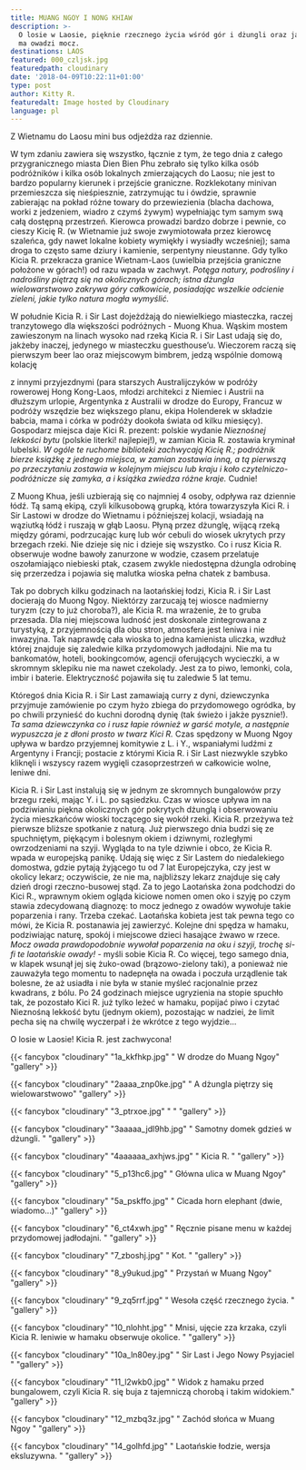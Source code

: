 ```yaml
---
title: MUANG NGOY I NONG KHIAW
description: >-
  O losie w Laosie, pięknie rzecznego życia wśród gór i dżungli oraz jakie moce
  ma owadzi mocz.
destinations: LAOS
featured: 000_czljsk.jpg
featuredpath: cloudinary
date: '2018-04-09T10:22:11+01:00'
type: post
author: Kitty R.
featuredalt: Image hosted by Cloudinary
language: pl
---
```

Z Wietnamu do Laosu mini bus odjeżdża raz dziennie. 

W tym zdaniu zawiera się wszystko, łącznie z tym, że tego dnia z całego przygranicznego miasta Dien Bien Phu zebrało się tylko kilka osób podróżników i kilka osób lokalnych zmierzających do Laosu; nie jest to bardzo popularny kierunek i przejście graniczne. Rozklekotany minivan przemieszcza się nieśpiesznie, zatrzymując tu i ówdzie, sprawnie zabierając na pokład różne towary do przewiezienia (blacha dachowa, worki z jedzeniem, wiadro z czymś żywym) wypełniając tym samym swą całą dostępną przestrzeń. Kierowca prowadzi bardzo dobrze i pewnie, co cieszy Kicię R. (w Wietnamie już swoje zwymiotowała przez kierowcę szaleńca, gdy nawet lokalne kobiety wymiękły i wysiadły wcześniej); sama droga to często same dziury i kamienie, serpentyny nieustanne. Gdy tylko Kicia R. przekracza granice Wietnam-Laos (uwielbia przejścia graniczne położone w górach!) od razu wpada w zachwyt. _Potęga natury, podrośliny i nadrośliny piętrzą się na okolicznych górach; istna dżungla wielowarstwowo zakrywa góry całkowicie, posiadając wszelkie odcienie zieleni, jakie tylko natura mogła wymyślić._ 

W południe Kicia R. i Sir Last dojeżdżają do niewielkiego miasteczka, raczej tranzytowego dla większości podróżnych - Muong Khua. Wąskim mostem zawieszonym na linach wysoko nad rzeką Kicia R. i Sir Last udają się do, jakżeby inaczej, jedynego w miasteczku guesthouse’u. Wieczorem raczą się pierwszym beer lao oraz miejscowym bimbrem, jedzą wspólnie domową kolację 

z innymi przyjezdnymi (para starszych Australijczyków w podróży rowerowej Hong Kong-Laos, młodzi architekci z Niemiec i Austrii na dłuższym urlopie, Argentynka z Australii w drodze do Europy, Francuz w podróży wszędzie bez większego planu, ekipa Holenderek w składzie babcia, mama i córka w podróży dookoła świata od kilku miesięcy). Gospodarz miejsca daje Kici R. prezent: polskie wydanie _Nieznośnej lekkości bytu_ (polskie literki! najlepiej!), w zamian Kicia R. zostawia kryminał lubelski. _W ogóle te ruchome biblioteki zachwycają Kicię R.; podróżnik bierze książkę z jednego miejsca, w zamian zostawia inną, a tą pierwszą po przeczytaniu zostawia w kolejnym miejscu lub kraju i koło czytelniczo-podróżnicze się zamyka, a i książka zwiedza różne kraje._ Cudnie!

Z Muong Khua, jeśli uzbierają się co najmniej 4 osoby, odpływa raz dziennie łódź. Tą samą ekipą, czyli kilkusobową grupką, która towarzyszyła Kici R. i Sir Lastowi w drodze do Wietnamu i późniejszej kolacji, wsiadają na wąziutką łódź i ruszają w głąb Laosu. Płyną przez dżunglę, wijącą rzeką między górami, podrzucając kurę lub wór cebuli do wiosek ukrytych przy brzegach rzeki. Nie dzieje się nic i dzieje się wszystko. Co i rusz Kicia R. obserwuje wodne bawoły zanurzone w wodzie, czasem przelatuje oszołamiająco niebieski ptak, czasem zwykle niedostępna dżungla odrobinę się przerzedza i pojawia się malutka wioska pełna chatek z bambusa. 

Tak po dobrych kilku godzinach na laotańskiej łodzi, Kicia R. i Sir Last docierają do Muong Ngoy. Niektórzy zarzucają tej wiosce nadmierny turyzm (czy to już choroba?), ale Kicia R. ma wrażenie, że to gruba przesada. Dla niej miejscowa ludność jest doskonale zintegrowana z turystyką, z przyjemnością dla obu stron, atmosfera jest leniwa i nie inwazyjna. Tak naprawdę cała wioska to jedna kamienista uliczka, wzdłuż której znajduje się zaledwie kilka przydomowych jadłodajni. Nie ma tu bankomatów, hoteli, bookingcomów, agencji oferujących wycieczki, a w skromnym sklepiku nie ma nawet czekolady. Jest za to piwo, lemonki, cola, imbir i baterie. Elektryczność pojawiła się tu zaledwie 5 lat temu. 

Któregoś dnia Kicia R. i Sir Last zamawiają curry z dyni, dziewczynka przyjmuje zamówienie po czym hyżo zbiega do przydomowego ogródka, by po chwili przynieść do kuchni dorodną dynię (tak świeżo i jakże pysznie!). _Ta sama dziewczynka co i rusz  łapie również w garść motyle, a następnie wypuszcza je z dłoni prosto w twarz Kici R._ Czas spędzony w Muong Ngoy upływa w bardzo przyjemnej komitywie z L. i Y., wspaniałymi ludźmi z Argentyny i Francji; postacie z którymi Kicia R. i Sir Last niezwykle szybko kliknęli i wszyscy razem wygięli czasoprzestrzeń w całkowicie wolne, leniwe dni.  

Kicia R. i Sir Last instalują się w jednym ze skromnych bungalowów przy brzegu rzeki, mając Y. i L. po sąsiedzku. Czas w wiosce upływa im na podziwianiu piękna okolicznych gór pokrytych dżunglą i obserwowaniu życia mieszkańców wioski toczącego się wokół rzeki. Kicia R. przeżywa też pierwsze bliższe spotkanie z naturą. Już pierwszego dnia budzi się ze spuchniętym, piękącym i bolesnym okiem i dziwnymi, rozległymi owrzodzeniami na szyji. Wygląda to na tyle dziwnie i obco, że Kicia R. wpada w europejską panikę. Udają się więc z Sir Lastem do niedalekiego domostwa, gdzie pytają żyjącego tu od 7 lat Europejczyka, czy jest w okolicy lekarz; oczywiście, że nie ma, najbliższy lekarz znajduje się cały dzień drogi rzeczno-busowej stąd. Za to jego Laotańska żona podchodzi do Kici R., wprawnym okiem ogląda kiciowe nomen omen oko i szyję po czym stawia zdecydowaną diagnozę: to mocz jednego z owadów wywołuje takie poparzenia i rany. Trzeba czekać. Laotańska kobieta jest tak pewna tego co mówi, że Kicia R. postanawia jej zawierzyć. Kolejne dni spędza w hamaku, podziwiając naturę, spokój i miejscowe dzieci hasające żwawo w rzece. _Mocz owada prawdopodobnie wywołał poparzenia na oku i szyji, trochę si-fi te laotańskie owady!_ - myśli sobie Kicia R. Co więcej, tego samego dnia, w klapek wsunął jej się żuko-owad (brązowo-zielony taki), a ponieważ nie zauważyła tego momentu to nadepnęła na owada i poczuła urządlenie tak bolesne, że aż usiadła i nie była w stanie myśleć racjonalnie przez kwadrans, z bólu. Po 24 godzinach miejsce ugryzienia na stopie spuchło tak, że pozostało Kici R. już tylko leżeć w hamaku, popijać piwo i czytać Nieznośną lekkość bytu (jednym okiem), pozostając w nadziei, że limit pecha się na chwilę wyczerpał i że wkrótce z tego wyjdzie... 

O losie w Laosie! Kicia R. jest zachwycona!



{{< fancybox "cloudinary" "1a_kkfhkp.jpg" " W drodze do Muang Ngoy" "gallery" >}}

{{< fancybox "cloudinary" "2aaaa_znp0ke.jpg" " A dżungla piętrzy się wielowarstwowo" "gallery" >}}

{{< fancybox "cloudinary" "3_ptrxoe.jpg" " " "gallery" >}}



{{< fancybox "cloudinary" "3aaaaa_jdl9hb.jpg" " Samotny domek gdzieś w dżungli. " "gallery" >}}

{{< fancybox "cloudinary" "4aaaaaa_axhjws.jpg" " Kicia R. " "gallery" >}}

{{< fancybox "cloudinary" "5_p13hc6.jpg" " Główna ulica w Muang Ngoy" "gallery" >}}

{{< fancybox "cloudinary" "5a_pskffo.jpg" " Cicada horn elephant (dwie, wiadomo...)" "gallery" >}}

{{< fancybox "cloudinary" "6_ct4xwh.jpg" " Ręcznie pisane menu w każdej przydomowej jadłodajni. " "gallery" >}}

{{< fancybox "cloudinary" "7_zboshj.jpg" " Kot. " "gallery" >}}

{{< fancybox "cloudinary" "8_y9ukud.jpg" " Przystań w Muang Ngoy" "gallery" >}}

{{< fancybox "cloudinary" "9_zq5rrf.jpg" " Wesoła część rzecznego życia. " "gallery" >}}

{{< fancybox "cloudinary" "10_nlohht.jpg" " Mnisi, ujęcie zza krzaka, czyli Kicia R. leniwie w hamaku obserwuje okolice. " "gallery" >}}

{{< fancybox "cloudinary" "10a_ln80ey.jpg" " Sir Last i Jego Nowy Psyjaciel " "gallery" >}}

{{< fancybox "cloudinary" "11_l2wkb0.jpg" " Widok z hamaku przed bungalowem, czyli Kicia R. się buja z tajemniczą chorobą i takim widokiem." "gallery" >}}

{{< fancybox "cloudinary" "12_mzbq3z.jpg" " Zachód słońca w Muang Ngoy " "gallery" >}}

{{< fancybox "cloudinary" "14_golhfd.jpg" " Laotańskie łodzie, wersja eksluzywna. " "gallery" >}}

